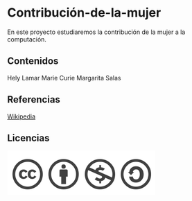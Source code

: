 # Contribución-de-la-mujer
En este proyecto estudiaremos  la contribución de la mujer a la computación.

## Contenidos
Hely Lamar
Marie Curie
Margarita Salas

## Referencias
[Wikipedia](https://es.wikipedia.org/wiki/Hedy_Lamarr)

## Licencias
![image](licencia.PNG)

